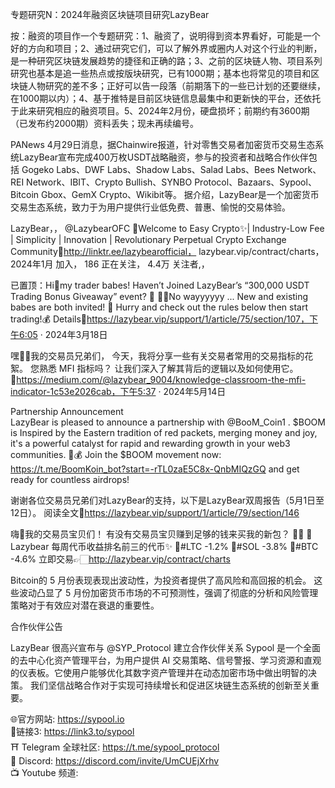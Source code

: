 专题研究N：2024年融资区块链项目研究LazyBear


按：融资的项目作一个专题研究：1、融资了，说明得到资本界看好，可能是一个好的方向和项目；2、通过研究它们，可以了解外界或圈内人对这个行业的判断，是一种研究区块链发展趋势的捷径和正确的路；3、之前的区块链人物、项目系列研究也基本是追一些热点或按版块研究，已有1000期；基本也将常见的项目和区块链人物研究的差不多；正好可以告一段落（前期落下的一些已计划的还要继续，在1000期以内）；4、基于推特是目前区块链信息最集中和更新快的平台，还依托于此来研究相应的融资项目。5、2024年2月份，硬盘损坏；前期约有3600期（已发布约2000期）资料丢失；现未再续编号。

PANews 4月29日消息，据Chainwire报道，针对零售交易者加密货币交易生态系统LazyBear宣布完成400万枚USDT战略融资，参与的投资者和战略合作伙伴包括 Gogeko Labs、DWF Labs、Shadow Labs、Salad Labs、Bees Network、REI Network、IBIT、Crypto Bullish、SYNBO Protocol、Bazaars、Sypool、Bitcoin Gbox、GemX Crypto、Wikibit等。
据介绍，LazyBear是一个加密货币交易生态系统，致力于为用户提供行业低免费、普惠、愉悦的交易体验。

LazyBear，，
@LazybearOFC
🚀Welcome to Easy Crypto✨| Industry-Low Fee | Simplicity | Innovation | Revolutionary Perpetual Crypto Exchange Community🔗http://linktr.ee/lazybearofficial，
lazybear.vip/contract/charts，2024年1月 加入，
186 正在关注，
4.4万 关注者,，


已置顶：Hi💋my trader babes! 
Haven’t Joined LazyBear’s “300,000 USDT Trading Bonus Giveaway” event? 🧐
👋🏻No wayyyyyy ...
New and existing babes are both invited! 🚀
Hurry and check out the rules below then start trading!💰
Details🔗https://lazybear.vip/support/1/article/75/section/107，下午6:05 · 2024年3月18日

嘿🤘🏻我的交易员兄弟们，
今天，我将分享一些有关交易者常用的交易指标的花絮。
您熟悉 MFI 指标吗？
让我们深入了解其背后的逻辑以及如何使用它。
🔗https://medium.com/@lazybear_9004/knowledge-classroom-the-mfi-indicator-1c53e2026cab，下午5:37 · 2024年5月14日

Partnership Announcement  
LazyBear is pleased to announce a partnership with 
@BooM_Coin1
 .
$BOOM is Inspired by the Eastern tradition of red packets, merging money and joy, it's a powerful catalyst for rapid and rewarding growth in your web3 communities. 🚀💰
Join the $BOOM movement now: https://t.me/BoomKoin_bot?start=-rTL0zaE5C8x-QnbMIQzGQ and get ready for countless airdrops!

谢谢各位交易员兄弟们对LazyBear的支持，以下是LazyBear双周报告（5月1日至12日）。
阅读全文🔗https://lazybear.vip/support/1/article/79/section/146

嗨💋我的交易员宝贝们！
有没有交易员宝贝赚到足够的钱来买我的新包？ 💅🏻
🚀 Lazybear 每周代币收益排名前三的代币✨
🥇#LTC -1.2%
🥈#SOL -3.8%
🥉#BTC -4.6%
立即交易👉🏻http://lazybear.vip/contract/charts

Bitcoin的 5 月份表现表现出波动性，为投资者提供了高风险和高回报的机会。
这些波动凸显了 5 月份加密货币市场的不可预测性，强调了彻底的分析和风险管理策略对于有效应对潜在衰退的重要性。

合作伙伴公告

LazyBear 很高兴宣布与
@SYP_Protocol
建立合作伙伴关系
Sypool 是一个全面的去中心化资产管理平台，为用户提供 AI 交易策略、信号警报、学习资源和直观的仪表板。它使用户能够优化其数字资产管理并在动态加密市场中做出明智的决策。
我们坚信战略合作对于实现可持续增长和促进区块链生态系统的创新至关重要。

🌐官方网站: https://sypool.io  
🌳链接3: https://link3.to/sypool  
⛩ Telegram 全球社区: https://t.me/sypool_protocol  
💌 Discord: https://discord.com/invite/UmCUEjXrhv  
📺 Youtube 频道:
